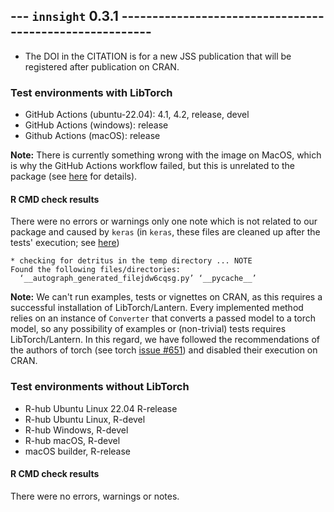 ## --- `innsight` 0.3.1 --------------------------------------------------------

* The DOI in the CITATION is for a new JSS publication that will be registered 
after publication on CRAN.

### Test environments with LibTorch
* GitHub Actions (ubuntu-22.04): 4.1, 4.2, release, devel
* GitHub Actions (windows): release
* Github Actions (macOS): release

**Note:** There is currently something wrong with the image on MacOS, which is 
why the GitHub Actions workflow failed, but this is unrelated to the package
(see [here](https://forum.posit.co/t/r-cmd-check-fails-on-macos-latest-release-r-lib-actions-setup-r-v2/195084)
for details).

#### R CMD check results

There were no errors or warnings only one note which is not related to our 
package and caused by `keras` (in `keras`, these files are cleaned up after
the tests' execution; see [here](https://github.com/rstudio/keras/blob/eb5d21b9e37e918c2662eb6ec5bcc46a00054db6/tests/testthat/setup.R))

```
* checking for detritus in the temp directory ... NOTE
Found the following files/directories:
  ‘__autograph_generated_filejdw6cqsg.py’ ‘__pycache__’
```

**Note:** We can't run examples, tests or vignettes on CRAN, as this 
requires a successful installation of LibTorch/Lantern. Every implemented method 
relies on an instance of `Converter` that converts a passed model to a 
torch model, so any possibility of examples or (non-trivial) tests requires 
LibTorch/Lantern. In this regard, we have followed the recommendations 
of the authors of torch (see torch 
[issue #651](https://github.com/mlverse/torch/issues/651#issuecomment-896783144))
and disabled their execution on CRAN.

### Test environments without LibTorch
- R-hub Ubuntu Linux 22.04 R-release
- R-hub Ubuntu Linux, R-devel
- R-hub Windows, R-devel
- R-hub macOS, R-devel
- macOS builder, R-release

#### R CMD check results

There were no errors, warnings or notes.
